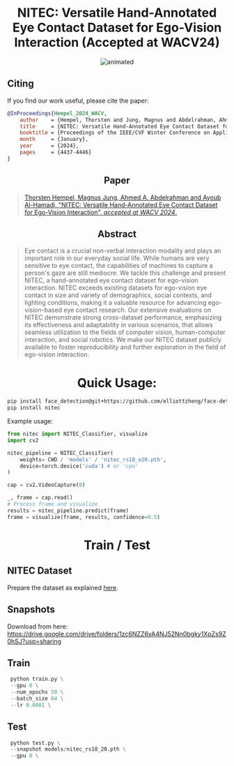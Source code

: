 # <div align="center"> **NITEC: Versatile Hand-Annotated Eye Contact Dataset for Ego-Vision Interaction (Accepted at WACV24)** </div>

<p align="center">
  <img src="https://github.com/thohemp/archive/blob/main/nitec.gif" alt="animated" />
</p>

## **Citing**

If you find our work useful, please cite the paper:

```BibTeX
@InProceedings{Hempel_2024_WACV,
    author    = {Hempel, Thorsten and Jung, Magnus and Abdelrahman, Ahmed A. and Al-Hamadi, Ayoub},
    title     = {NITEC: Versatile Hand-Annotated Eye Contact Dataset for Ego-Vision Interaction},
    booktitle = {Proceedings of the IEEE/CVF Winter Conference on Applications of Computer Vision (WACV)},
    month     = {January},
    year      = {2024},
    pages     = {4437-4446}
}
```
## <div align="center"> **Paper**</div>
> [Thorsten Hempel, Magnus Jung, Ahmed A. Abdelrahman and Ayoub Al-Hamadi, "NITEC: Versatile Hand-Annotated Eye Contact Dataset for Ego-Vision Interaction", *accepted at WACV 2024*.](https://arxiv.org/abs/2311.04505)

## <div align="center"> **Abstract**</div>
>Eye contact is a crucial non-verbal interaction modality and plays an important role in our everyday social life. While humans are very sensitive to eye contact, the capabilities of machines to capture a person's gaze are still mediocre. We tackle this challenge and present NITEC, a hand-annotated eye contact dataset for ego-vision interaction. NITEC exceeds existing datasets for ego-vision eye contact in size and variety of demographics, social contexts, and lighting conditions, making it a valuable resource for advancing ego-vision-based eye contact research. Our extensive evaluations on NITEC demonstrate strong cross-dataset performance, emphasizing its effectiveness and adaptability in various scenarios, that allows seamless utilization to the fields of computer vision, human-computer interaction, and social robotics. We make our NITEC dataset publicly available to foster reproducibility and further exploration in the field of ego-vision interaction.


#  <div align="center"> Quick Usage: </div>

```sh
pip install face_detection@git+https://github.com/elliottzheng/face-detection
pip install nitec
```

Example usage:

```py
from nitec import NITEC_Classifier, visualize
import cv2

nitec_pipeline = NITEC_Classifier(
    weights= CWD / 'models' / 'nitec_rs18_e20.pth',
    device=torch.device('cuda') # or 'cpu'
)

cap = cv2.VideoCapture(0)

_, frame = cap.read()    
# Process frame and visualize
results = nitec_pipeline.predict(frame)
frame = visualize(frame, results, confidence=0.5)

```



# <div align="center">  Train / Test </div>

## NITEC Dataset
Prepare the dataset as explained [ here](data/README.MD).

## Snapshots

Download from here: https://drive.google.com/drive/folders/1zc6NZZ6yA4NJ52Nn0bgky1XpZs9Z0hSJ?usp=sharing

## Train
```py
 python train.py \
 --gpu 0 \
 --num_epochs 50 \
 --batch_size 64 \
 --lr 0.0001 \
```


## Test

```py
 python test.py \
 --snapshot models/nitec_rs18_20.pth \
 --gpu 0 \
```

